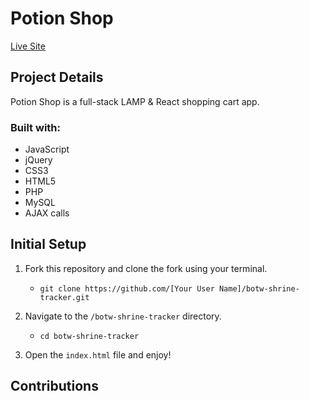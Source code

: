 # Potion Shop

[Live Site](http://potions.tesiatran.com/)

## Project Details

Potion Shop is a full-stack LAMP & React shopping cart app.

### Built with:

- JavaScript
- jQuery
- CSS3
- HTML5
- PHP
- MySQL
- AJAX calls

## Initial Setup

1. Fork this repository and clone the fork using your terminal.
    - `git clone https://github.com/[Your User Name]/botw-shrine-tracker.git`

2. Navigate to the `/botw-shrine-tracker` directory.
    - `cd botw-shrine-tracker`

3. Open the `index.html` file and enjoy!

## Contributions
